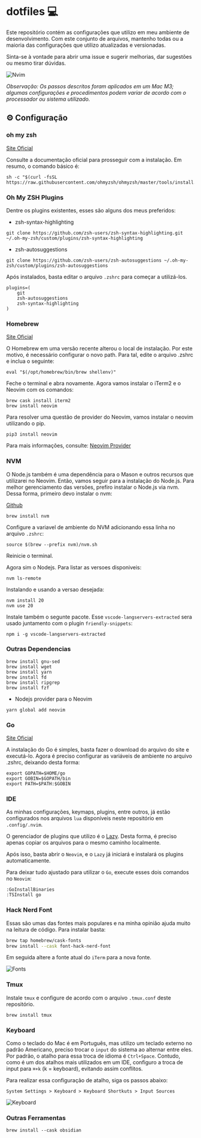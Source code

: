 # dotfiles 💻

Este repositório contém as configurações que utilizo em meu ambiente de desenvolvimento.
Com este conjunto de arquivos, mantenho todas ou a maioria das configurações que utilizo atualizadas e versionadas.

Sinta-se à vontade para abrir uma issue e sugerir melhorias, dar sugestões ou mesmo tirar dúvidas.

![Nvim](./assets/nvim.png)

_Observação: Os passos descritos foram aplicados em um Mac M3; algumas configurações e procedimentos
podem variar de acordo com o processador ou sistema utilizado._

## ⚙️ Configuração

### oh my zsh

[Site Oficial](https://ohmyz.sh/#install)

Consulte a documentação oficial para prosseguir com a instalação. Em resumo, o comando básico é:

```shell
sh -c "$(curl -fsSL https://raw.githubusercontent.com/ohmyzsh/ohmyzsh/master/tools/install.sh)"
```

### Oh My ZSH Plugins

Dentre os plugins existentes, esses são alguns dos meus preferidos:

- zsh-syntax-highlighting

```shell
git clone https://github.com/zsh-users/zsh-syntax-highlighting.git ~/.oh-my-zsh/custom/plugins/zsh-syntax-highlighting
```

- zsh-autosuggestions

```shell
git clone https://github.com/zsh-users/zsh-autosuggestions ~/.oh-my-zsh/custom/plugins/zsh-autosuggestions
```

Após instalados, basta editar o arquivo `.zshrc` para começar a utilizá-los.

```shell
plugins=(
	git
	zsh-autosuggestions
  	zsh-syntax-highlighting
)
```

### Homebrew

[Site Oficial](https://brew.sh)

O Homebrew em uma versão recente alterou o local de instalação. Por este motivo,
é necessário configurar o novo path. Para tal, edite o arquivo .zshrc e inclua o seguinte:

```shell
eval "$(/opt/homebrew/bin/brew shellenv)"
```

Feche o terminal e abra novamente.
Agora vamos instalar o iTerm2 e o Neovim com os comandos:

```shell
brew cask install iterm2
brew install neovim
```

Para resolver uma questão de provider do Neovim, vamos instalar o neovim utilizando o pip.

```shell
pip3 install neovim
```

Para mais informações, consulte: [Neovim Provider](https://neovim.io/doc/user/provider.html)

### NVM

O Node.js também é uma dependência para o Mason e outros recursos que utilizarei no Neovim.
Então, vamos seguir para a instalação do Node.js. Para melhor gerenciamento das versões, prefiro
instalar o Node.js via nvm. Dessa forma, primeiro devo instalar o nvm:

[Github](https://github.com/nvm-sh/nvm)

```shell
brew install nvm
```

Configure a variavel de ambiente do NVM adicionando essa linha no arquivo `.zshrc`:

```shell
source $(brew --prefix nvm)/nvm.sh
```

Reinicie o terminal.

Agora sim o Nodejs.
Para listar as versoes disponiveis:

```shell
nvm ls-remote
```

Instalando e usando a versao desejada:

```shell
nvm install 20
nvm use 20
```

Instale também o segunte pacote. Esse `vscode-langservers-extracted` sera usado
juntamento com o plugin `friendly-snippets`:

```
npm i -g vscode-langservers-extracted
```

### Outras Dependencias

```shell
brew install gnu-sed
brew install wget
brew install yarn
brew install fd
brew install ripgrep
brew install fzf
```

- Nodejs provider para o Neovim

```shell
yarn global add neovim
```

### Go

[Site Oficial](https://go.dev/doc/install)

A instalação do Go é simples, basta fazer o download do arquivo do site e executá-lo.
Agora é preciso configurar as variáveis de ambiente no arquivo .zshrc, deixando desta forma:

```shell
export GOPATH=$HOME/go
export GOBIN=$GOPATH/bin
export PATH=$PATH:$GOBIN
```

### IDE

As minhas configurações, keymaps, plugins, entre outros, já estão configurados nos arquivos `lua`
disponíveis neste repositório em `.config/.nvim`.

O gerenciador de plugins que utilizo é o [Lazy](https://github.com/folke/lazy.nvim).
Desta forma, é preciso apenas copiar os arquivos para o mesmo caminho localmente.

Após isso, basta abrir o `Neovim`, e o `Lazy` já iniciará e instalará os plugins automaticamente.

Para deixar tudo ajustado para utilizar o `Go`, execute esses dois comandos no `Neovim`:

```shell
:GoInstallBinaries
:TSInstall go
```

### Hack Nerd Font

Essas são umas das fontes mais populares e na minha opinião ajuda muito na leitura de código.
Para instalar basta:

```bash
brew tap homebrew/cask-fonts
brew install --cask font-hack-nerd-font
```

Em seguida altere a fonte atual do `iTerm` para a nova fonte.

![Fonts](./assets/fonts.png)

### Tmux

Instale `tmux` e configure de acordo com o arquivo `.tmux.conf` deste repositório.

```shell
brew install tmux
```

### Keyboard

Como o teclado do Mac é em Português, mas utilizo um teclado externo no padrão Americano,
preciso trocar o `input` do sistema ao alternar entre eles. Por padrão, o atalho para essa
troca de idioma é `Ctrl+Space`. Contudo, como é um dos atalhos mais utilizados em um IDE,
configuro a troca de input para `⌘+k` (k = keyboard), evitando assim conflitos.

Para realizar essa configuração de atalho, siga os passos abaixo:

`System Settings > Keyboard > Keyboard Shortkuts > Input Sources`

![Keyboard](./assets/keyboard-input.png)

### Outras Ferramentas

```shell
brew install --cask obsidian
```
